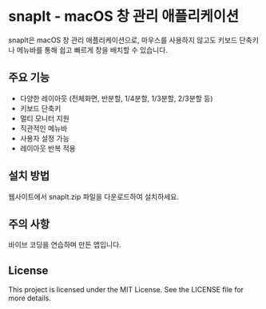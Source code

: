 # snaplt - macOS 창 관리 애플리케이션

snaplt은 macOS 창 관리 애플리케이션으로, 마우스를 사용하지 않고도 키보드 단축키나 메뉴바를 통해 쉽고 빠르게 창을 배치할 수 있습니다.

## 주요 기능

- 다양한 레이아웃 (전체화면, 반분할, 1/4분할, 1/3분할, 2/3분할 등)
- 키보드 단축키
- 멀티 모니터 지원
- 직관적인 메뉴바
- 사용자 설정 가능
- 레이아웃 반복 적용

## 설치 방법

웹사이트에서 snaplt.zip 파일을 다운로드하여 설치하세요.

## 주의 사항

바이브 코딩을 연습하며 만든 앱입니다.

## License
This project is licensed under the MIT License. See the LICENSE file for more details.
